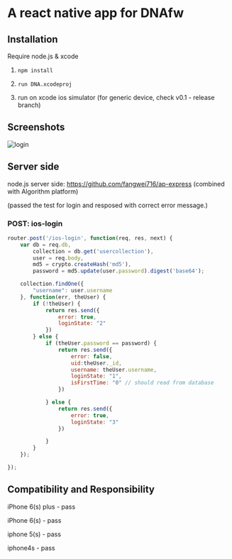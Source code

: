 # A react native app for DNAfw

## Installation
Require node.js & xcode

1. `npm install`

2. `run DNA.xcodeproj`

3. run on xcode ios simulator (for generic device, check v0.1 - release branch)

## Screenshots
![login](https://raw.githubusercontent.com/fangwei716/DNAapp/master/screenshot/login.gif)

## Server side

node.js server side: https://github.com/fangwei716/ap-express (combined with Algorithm platform)

(passed the test for login and resposed with correct error message.)

### POST: ios-login  

```javascript
router.post('/ios-login', function(req, res, next) {
	var db = req.db,
		collection = db.get('usercollection'),
		user = req.body,
		md5 = crypto.createHash('md5'),
		password = md5.update(user.password).digest('base64');

	collection.findOne({
		"username": user.username
	}, function(err, theUser) {
		if (!theUser) {
			return res.send({
				error: true,
				loginState: "2"
			})
		} else {
			if (theUser.password == password) {
				return res.send({
					error: false,
					uid:theUser._id,
					username: theUser.username,
					loginState: "1",
					isFirstTime: "0" // should read from database
				})

			} else {
				return res.send({
					error: true,
					loginState: "3"
				})

			}
		}
	});

});
```

## Compatibility and Responsibility

iPhone 6(s) plus - pass

iPhone 6(s) - pass

iphone 5(s) - pass

iphone4s - pass


